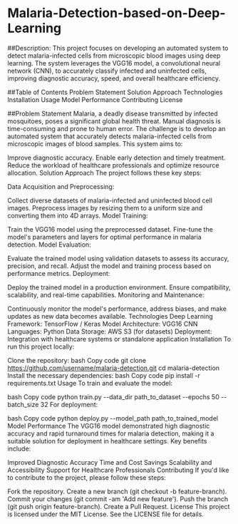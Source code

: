 # Malaria-Detection-based-on-Deep-Learning
##Description:
This project focuses on developing an automated system to detect malaria-infected cells from microscopic blood images using deep learning. The system leverages the VGG16 model, a convolutional neural network (CNN), to accurately classify infected and uninfected cells, improving diagnostic accuracy, speed, and overall healthcare efficiency.

##Table of Contents
Problem Statement
Solution Approach
Technologies
Installation
Usage
Model Performance
Contributing
License

##Problem Statement
Malaria, a deadly disease transmitted by infected mosquitoes, poses a significant global health threat. Manual diagnosis is time-consuming and prone to human error. The challenge is to develop an automated system that accurately detects malaria-infected cells from microscopic images of blood samples. This system aims to:

Improve diagnostic accuracy.
Enable early detection and timely treatment.
Reduce the workload of healthcare professionals and optimize resource allocation.
Solution Approach
The project follows these key steps:

Data Acquisition and Preprocessing:

Collect diverse datasets of malaria-infected and uninfected blood cell images.
Preprocess images by resizing them to a uniform size and converting them into 4D arrays.
Model Training:

Train the VGG16 model using the preprocessed dataset.
Fine-tune the model's parameters and layers for optimal performance in malaria detection.
Model Evaluation:

Evaluate the trained model using validation datasets to assess its accuracy, precision, and recall.
Adjust the model and training process based on performance metrics.
Deployment:

Deploy the trained model in a production environment. Ensure compatibility, scalability, and real-time capabilities.
Monitoring and Maintenance:

Continuously monitor the model's performance, address biases, and make updates as new data becomes available.
Technologies
Deep Learning Framework: TensorFlow / Keras
Model Architecture: VGG16 CNN
Languages: Python
Data Storage: AWS S3 (for datasets)
Deployment: Integration with healthcare systems or standalone application
Installation
To run this project locally:

Clone the repository:
bash
Copy code
git clone https://github.com/username/malaria-detection.git
cd malaria-detection
Install the necessary dependencies:
bash
Copy code
pip install -r requirements.txt
Usage
To train and evaluate the model:

bash
Copy code
python train.py --data_dir path_to_dataset --epochs 50 --batch_size 32
For deployment:

bash
Copy code
python deploy.py --model_path path_to_trained_model
Model Performance
The VGG16 model demonstrated high diagnostic accuracy and rapid turnaround times for malaria detection, making it a suitable solution for deployment in healthcare settings. Key benefits include:

Improved Diagnostic Accuracy
Time and Cost Savings
Scalability and Accessibility
Support for Healthcare Professionals
Contributing
If you'd like to contribute to the project, please follow these steps:

Fork the repository.
Create a new branch (git checkout -b feature-branch).
Commit your changes (git commit -am 'Add new feature').
Push the branch (git push origin feature-branch).
Create a Pull Request.
License
This project is licensed under the MIT License. See the LICENSE file for details.
